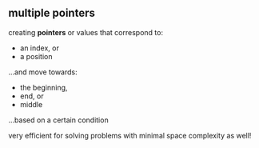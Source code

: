 ## multiple pointers

creating **pointers** or values that correspond to:
- an index, or
- a position

...and move towards:
- the beginning,
- end, or
- middle

...based on a certain condition

very efficient for solving problems with minimal space complexity as well!